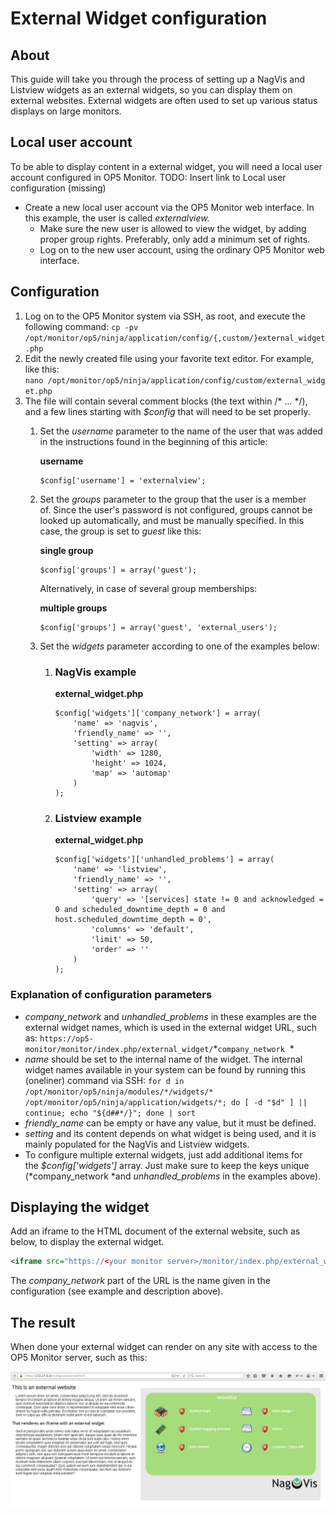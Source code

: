 # External Widget configuration

## About

This guide will take you through the process of setting up a NagVis and Listview widgets as an external widgets, so you can display them on external websites. External widgets are often used to set up various status displays on large monitors.

## Local user account

To be able to display content in a external widget, you will need a local user account configured in OP5 Monitor. TODO: Insert link to Local user configuration (missing)

- Create a new local user account via the OP5 Monitor web interface. In this example, the user is called *externalview.*
  - Make sure the new user is allowed to view the widget, by adding proper group rights. Preferably, only add a minimum set of rights.
  - Log on to the new user account, using the ordinary OP5 Monitor web interface.

## Configuration

1. Log on to the OP5 Monitor system via SSH, as root, and execute the following command:
    `cp -pv /opt/monitor/op5/ninja/application/config/{,custom/}external_widget.php `
2. Edit the newly created file using your favorite text editor. For example, like this:
    `nano /opt/monitor/op5/ninja/application/config/custom/external_widget.php `
3. The file will contain several comment blocks (the text within /\* ... \*/), and a few lines starting with *\$config* that will need to be set properly.
    1.  Set the *username* parameter to the name of the user that was added in the instructions found in the beginning of this article:

        **username**

        ``` {.php data-syntaxhighlighter-params="brush: php; gutter: false; theme: Confluence" data-theme="Confluence" style="brush: php; gutter: false; theme: Confluence"}
        $config['username'] = 'externalview';
        ```

    2.  Set the *groups* parameter to the group that the user is a member of. Since the user's password is not configured, groups cannot be looked up automatically, and must be manually specified. In this case, the group is set to *guest* like this:

        **single group**

        ``` {.php data-syntaxhighlighter-params="brush: php; gutter: false; theme: Confluence" data-theme="Confluence" style="brush: php; gutter: false; theme: Confluence"}
        $config['groups'] = array('guest');
        ```

        Alternatively, in case of several group memberships:

        **multiple groups**

        ``` {.php data-syntaxhighlighter-params="brush: php; gutter: false; theme: Confluence" data-theme="Confluence" style="brush: php; gutter: false; theme: Confluence"}
        $config['groups'] = array('guest', 'external_users');
        ```

    3.  Set the *widgets* parameter according to one of the examples below:
        1.  ### NagVis example

            **external\_widget.php**

            ``` {.php data-syntaxhighlighter-params="brush: php; gutter: false; theme: Confluence" data-theme="Confluence" style="brush: php; gutter: false; theme: Confluence"}
            $config['widgets']['company_network'] = array(
                'name' => 'nagvis',
                'friendly_name' => '',
                'setting' => array(
                    'width' => 1280,
                    'height' => 1024,
                    'map' => 'automap'
                )
            );
            ```

        2.  ### Listview example

            **external\_widget.php**

            ``` {.php data-syntaxhighlighter-params="brush: php; gutter: false; theme: Confluence" data-theme="Confluence" style="brush: php; gutter: false; theme: Confluence"}
            $config['widgets']['unhandled_problems'] = array(
                'name' => 'listview',
                'friendly_name' => '',
                'setting' => array(
                    'query' => '[services] state != 0 and acknowledged = 0 and scheduled_downtime_depth = 0 and host.scheduled_downtime_depth = 0',
                    'columns' => 'default',
                    'limit' => 50,
                    'order' => ''
                )
            );
            ```

### Explanation of configuration parameters

- *company\_network* and *unhandled\_problems* in these examples are the external widget names, which is used in the external widget URL, such as:
    `https://op5-monitor/monitor/index.php/external_widget/`*`company_network`
     *
- *name* should be set to the internal name of the widget. The internal widget names available in your system can be found by running this (oneliner) command via SSH:
    `for d in /opt/monitor/op5/ninja/modules/*/widgets/* /opt/monitor/op5/ninja/application/widgets/*; do [ -d "$d" ] || continue; echo "${d##*/}"; done | sort `
- *friendly\_name* can be empty or have any value, but it must be defined.
- *setting* and its content depends on what widget is being used, and it is mainly populated for the NagVis and Listview widgets.
- To configure multiple external widgets, just add additional items for the *\$config['widgets']* array. Just make sure to keep the keys unique (*company\_network *and *unhandled\_problems* in the examples above).

## Displaying the widget

Add an iframe to the HTML document of the external website, such as below, to display the external widget.

``` {.xml data-syntaxhighlighter-params="brush: xml; gutter: false; theme: Confluence" data-theme="Confluence" style="brush: xml; gutter: false; theme: Confluence"}
<iframe src="https://<your monitor server>/monitor/index.php/external_widget/company_network" height="500px" frameborder=0 width="600px" scrolling='no'></iframe>
```

The *company\_network* part of the URL is the name given in the configuration (see example and description above).

## The result

When done your external widget can render on any site with access to the OP5 Monitor server, such as this:

![](images/688739/17269637.png)
